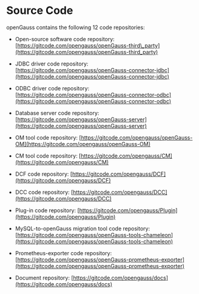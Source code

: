 # Source Code<a name="EN-US_TOPIC_0289899190"></a>

openGauss contains the following 12 code repositories:

-   Open-source software code repository:  [https://gitcode.com/opengauss/openGauss-third\_party](https://gitcode.com/opengauss/openGauss-third_party)

-   JDBC driver code repository:  [https://gitcode.com/opengauss/openGauss-connector-jdbc](https://gitcode.com/opengauss/openGauss-connector-jdbc)

-   ODBC driver code repository:  [https://gitcode.com/opengauss/openGauss-connector-odbc](https://gitcode.com/opengauss/openGauss-connector-odbc)
-   Database server code repository:  [https://gitcode.com/opengauss/openGauss-server](https://gitcode.com/opengauss/openGauss-server)
-   OM tool code repository:  [https://gitcode.com/opengauss/openGauss-OM](https://gitcode.com/opengauss/openGauss-OM)
-   CM tool code repository:  [https://gitcode.com/opengauss/CM](https://gitcode.com/opengauss/CM)
-   DCF code repository:  [https://gitcode.com/opengauss/DCF](https://gitcode.com/opengauss/DCF)
-   DCC code repository:  [https://gitcode.com/opengauss/DCC](https://gitcode.com/opengauss/DCC)
-   Plug-in code repository:  [https://gitcode.com/opengauss/Plugin](https://gitcode.com/opengauss/Plugin)
-   MySQL-to-openGauss migration tool code repository:  [https://gitcode.com/opengauss/openGauss-tools-chameleon](https://gitcode.com/opengauss/openGauss-tools-chameleon)
-   Prometheus-exporter code repository:  [https://gitcode.com/opengauss/openGauss-prometheus-exporter](https://gitcode.com/opengauss/openGauss-prometheus-exporter)
-   Document repository:  [https://gitcode.com/opengauss/docs](https://gitcode.com/opengauss/docs)


